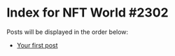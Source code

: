 # Index for NFT World #2302
Posts will be displayed in the order below:

- [Your first post](./001-first.md)

